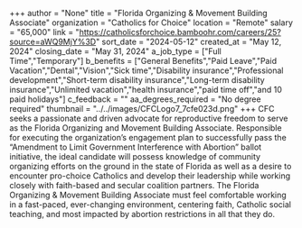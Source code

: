 +++
author = "None"
title = "Florida Organizing & Movement Building Associate"
organization = "Catholics for Choice"
location = "Remote"
salary = "65,000"
link = "https://catholicsforchoice.bamboohr.com/careers/25?source=aWQ9MjY%3D"
sort_date = "2024-05-12"
created_at = "May 12, 2024"
closing_date = "May 31, 2024"
a_job_type = ["Full Time","Temporary"]
b_benefits = ["General Benefits","Paid Leave","Paid Vacation","Dental","Vision","Sick time","Disability insurance","Professional development","Short-term disability insurance","Long-term disability insurance","Unlimited vacation","health insurance","paid time off","and 10 paid holidays"]
c_feedback = ""
aa_degrees_required = "No degree required"
thumbnail = "../../images/CFCLogo7_7cfe023d.png"
+++
CFC seeks a passionate and driven advocate for reproductive freedom to serve as the Florida Organizing and Movement Building Associate. Responsible for executing the organization’s engagement plan to successfully pass the “Amendment to Limit Government Interference with Abortion” ballot initiative, the ideal candidate will possess knowledge of community organizing efforts on the ground in the state of Florida as well as a desire to encounter pro-choice Catholics and develop their leadership while working closely with faith-based and secular coalition partners. The Florida Organizing & Movement Building Associate must feel comfortable working in a fast-paced, ever-changing environment, centering faith, Catholic social teaching, and most impacted by abortion restrictions in all that they do.